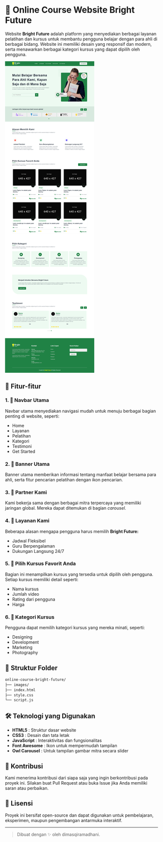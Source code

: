 # 🌟 Online Course Website Bright Future

Website **Bright Future** adalah platform yang menyediakan berbagai layanan pelatihan dan kursus untuk membantu pengguna belajar dengan para ahli di berbagai bidang. Website ini memiliki desain yang responsif dan modern, serta menawarkan berbagai kategori kursus yang dapat dipilih oleh pengguna.

![Gambar Demo](images/demo.png)

## 🎯 Fitur-fitur

### 1. 🚀 Navbar Utama
Navbar utama menyediakan navigasi mudah untuk menuju berbagai bagian penting di website, seperti:

- Home
- Layanan
- Pelatihan
- Kategori
- Testimoni
- Get Started 

### 2. 🎉 Banner Utama 

Banner utama memberikan informasi tentang manfaat belajar bersama para ahli, serta fitur pencarian pelatihan dengan ikon pencarian.

### 3. 🤝 Partner Kami

Kami bekerja sama dengan berbagai mitra terpercaya yang memiliki jaringan global. Mereka dapat ditemukan di bagian *carousel*.

### 4. 💼 Layanan Kami

Beberapa alasan mengapa pengguna harus memilih **Bright Future:**

- Jadwal Fleksibel
- Guru Berpengalaman
- Dukungan Langsung 24/7

### 5. 📘 Pilih Kursus Favorit Anda

Bagian ini menampilkan kursus yang tersedia untuk dipilih oleh pengguna. Setiap kursus memiliki detail seperti:

- Nama kursus
- Jumlah video
- Rating dari pengguna
- Harga

### 6. 📑 Kategori Kursus 

Pengguna dapat memilih kategori kursus yang mereka minati, seperti:

- Designing
- Development
- Marketing
- Photography

## 📁 Struktur Folder

```bash
online-course-bright-future/
├── images/
├── index.html
├── style.css
└── script.js
```

## 🛠️ Teknologi yang Digunakan

- **HTML5**         : Struktur dasar website
- **CSS3**          : Desain dan tata letak
- **JavaScript**    : Interaktivitas dan fungsionalitas
- **Font Awesome**  : Ikon untuk mempermudah tampilan
- **Owl Carousel**  : Untuk tampilan gambar mitra secara slider

## 🤝 Kontribusi 

Kami menerima kontribusi dari siapa saja yang ingin berkontribusi pada proyek ini. Silakan buat Pull Request atau buka Issue jika Anda memiliki saran atau perbaikan.

## 📝 Lisensi

Proyek ini bersifat open-source dan dapat digunakan untuk pembelajaran, eksperimen, maupun pengembangan antarmuka interaktif.

---

> Dibuat dengan ✨ oleh dimasqiramadhani.
